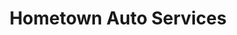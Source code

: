 ---
title: "Hometown Auto Services"
url: /conshohocken/hometown-auto-services/
shop: Autowerkstatt
---